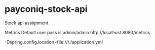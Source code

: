 # payconiq-stock-api
Stock api assignment


Metrics 
Default user pass is admin/admin
http://localhost:8080/metrics 

-Dspring.config.location=file:///./application.yml